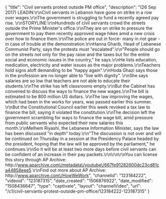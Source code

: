 {
    "title": "Civil servants protest outside PM office",
    "description": "(26 Sep 2017) LEADIN:\r\nCivil servants in Lebanon have gone on strike in a row over wages.\r\nThe government is struggling to fund a recently agreed pay rise. \r\nSTORYLINE:\r\nHundreds of civil servants crowd the streets outside the Prime Minister's office.\r\nThey are on strike to pressure the government to pay them recently approved wage hikes amid a new crisis over how to finance them.\r\nThe police are out in force- many in riot gear - in case of trouble at the demonstration.\r\nHanna Gharib, Head of Lebanese Communist Party, says the protests must \"escalated\".\r\n\"People should go on the streets not only for the pay raise and the taxes but for the entire social and economic issues in the country,\" he says.\r\nHe lists education, medication, electricity and water issues as the major problems.\r\nTeachers hold signs aloft demanding to be \"happy again\".\r\nHoda Ghazi says those in the profession are no longer able to \"live with dignity\". \r\nShe says salaries are so low that teachers are not able to educate their students.\r\nThe strike has left classrooms empty.\r\nBut the Cabinet has convened to discuss the ways to finance the new wages.\r\nThe bill is estimated to be 800 million US dollars. \r\nThe law improving the wages, which had been in the works for years, was passed earlier this summer. \r\nBut the Constitutional Council earlier this week revoked a tax law to finance the bill, saying it violated the constitution.\r\nThe decision left the government scrambling for ways to finance the wage bill, amid pressure from public servants who expected their new salaries this month.\r\nMelhem Riyashi, the Lebanese Information Minister, says the law has been discussed \"in depth\" today.\r\n\"The discussion is not over and will be continued on Thursday in a session at the Presidency Palace headed by the president,             hoping that the law will be approved by the parliament,\" he continues.\r\nSo it will be at least two more days before civil servants can be confident of an increase in their pay packets.\r\n\r\n\r\nYou can license this story through AP Archive: http:\/\/www.aparchive.com\/metadata\/youtube\/667fe91282600dc23cd81ca44858eee5 \r\nFind out more about AP Archive: http:\/\/www.aparchive.com\/HowWeWork",
    "channelid": "123184222",
    "videoid": "123187315",
    "date_created": "1506876922",
    "date_modified": "1508436647",
    "type": "captivate",
    "layout": "channelVideo",
    "url": "\/c1\/civil-servants-protest-outside-pm-office\/123184222-123187315"
}